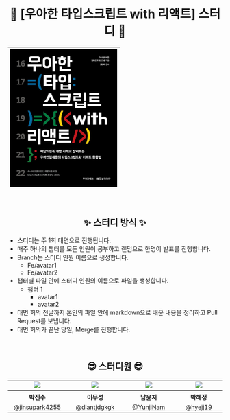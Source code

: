 <div align="center">

# 🚀 [우아한 타입스크립트 with 리액트] 스터디 🚀

| <img src="./assets/WoowaTs.jpeg" width="250px" /> |
| ------------------------------------------------------ |

<br />

## ✨ 스터디 방식 ✨

<div align="left">

- 스터디는 주 1회 대면으로 진행됩니다.
- 매주 하나의 챕터를 모든 인원이 공부하고 랜덤으로 한명이 발표를 진행합니다.
- Branch는 스터디 인원 이름으로 생성합니다.
  - Fe/avatar1
  - Fe/avatar2
- 챕터별 파일 안에 스터디 인원의 이름으로 파일을 생성합니다.
  - 챕터 1
    - avatar1
    - avatar2
- 대면 회의 전날까지 본인의 파일 안에 markdown으로 배운 내용을 정리하고 Pull Request를 보냅니다.
- 대면 회의가 끝난 당일, Merge를 진행합니다.

</div>

<br />

## 😎 스터디원 😎

<table>
<tbody>
<tr>
<td align="center"><img src="https://avatars.githubusercontent.com/u/116702892?v=4" width="120" /></td>
<td align="center"><img src="https://avatars.githubusercontent.com/u/79708688?v=4" width="120" /></td>
<td align="center"><img src="https://avatars.githubusercontent.com/u/59434504?v=4" width="120" /></td>
<td align="center"><img src="https://avatars.githubusercontent.com/u/89173923?v=4" width="120" /></td>
</tr>
<tr>
<th align="center">박진수</th>
<th align="center">이무성</th>
<th align="center">남윤지</th>
<th align="center">박혜정</th>
</tr>
<tr>
<td align="center" width="150"><a href="https://github.com/jinsupark4255">@jinsupark4255</a></td>
<td align="center" width="150"><a href="https://github.com/dlantjdgkgk">@dlantjdgkgk</a></td>
<td align="center" width="150"><a href="https://github.com/YunjiNam">@YunjiNam</a></td>
<td align="center" width="150"><a href="https://github.com/hyejj19">@hyejj19</a></td>
</tr>
</tbody>
</table>

</div>
